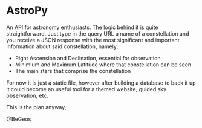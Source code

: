 # AstroPy

An API for astronomy enthusiasts. The logic behind it is quite straightforward. Just type in the query URL a name of a constellation and you receive a JSON response 
with the most significant and important information about said constellation, namely:
- Right Ascension and Declination, essential for observation
- Minimium and Maximum Latitude where that constellation can be seen
- The main stars that comprise the constellation

For now it is just a static file, however after building a database to back it up it could become an useful tool for a themed website, guided sky observation, etc.

This is the plan anyway,

@BeGeos
